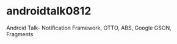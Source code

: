 androidtalk0812
===============

Android Talk- Notification Framework, OTTO, ABS, Google GSON, Fragments